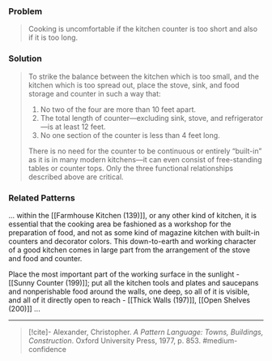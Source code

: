 ### Problem
>Cooking is uncomfortable if the kitchen counter is too short and also if it is too long.

### Solution
>To strike the balance between the kitchen which is too small, and the kitchen which is too spread out, place the stove, sink, and food storage and counter in such a way that:
>1. No two of the four are more than 10 feet apart.
>2. The total length of counter—excluding sink, stove, and refrigerator—is at least 12 feet.
>3. No one section of the counter is less than 4 feet long.
>
>There is no need for the counter to be continuous or entirely “built-in” as it is in many modern kitchens—it can even consist of free-standing tables or counter tops. Only the three functional relationships described above are critical.

### Related Patterns
... within the [[Farmhouse Kitchen (139)]], or any other kind of kitchen, it is essential that the cooking area be fashioned as a workshop for the preparation of food, and not as some kind of magazine kitchen with built-in counters and decorator colors. This down-to-earth and working character of a good kitchen comes in large part from the arrangement of the stove and food and counter.

Place the most important part of the working surface in the sunlight - [[Sunny Counter (199)]]; put all the kitchen tools and plates and saucepans and nonperishable food around the walls, one deep, so all of it is visible, and all of it directly open to reach - [[Thick Walls (197)]], [[Open Shelves (200)]] ...

---
> [!cite]- Alexander, Christopher. _A Pattern Language: Towns, Buildings, Construction_. Oxford University Press, 1977, p. 853.
> #medium-confidence 